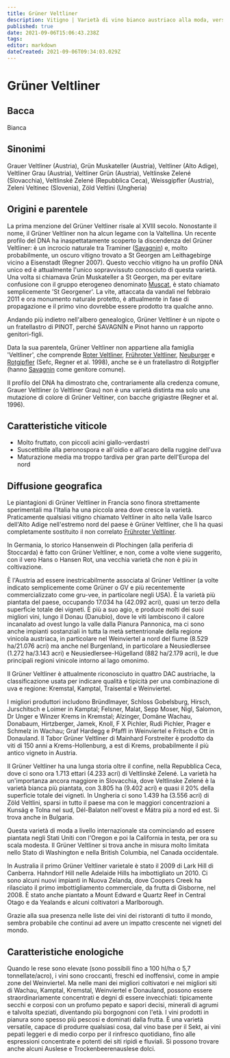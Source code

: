 ```yaml
---
title: Grüner Veltliner
description: Vitigno | Varietà di vino bianco austriaco alla moda, versatile e di alta qualità
published: true
date: 2021-09-06T15:06:43.238Z
tags: 
editor: markdown
dateCreated: 2021-09-06T09:34:03.029Z
---
```


# Grüner Veltliner

## Bacca
Bianca

## Sinonimi
Grauer Veltliner (Austria), Grün Muskateller (Austria), Veltliner (Alto Adige), Veltliner Grau (Austria), Veltliner Grün (Austria), Veltlinske Zelené (Slovacchia), Veltlinské Zelené (Repubblica Ceca), Weissgipfler (Austria), Zeleni Veltinec (Slovenia), Zöld Veltlini (Ungheria)


## Origini e parentele
La prima menzione del Grüner Veltliner risale al XVIII secolo. Nonostante il nome, il Grüner Veltliner non ha alcun legame con la Valtellina. Un recente profilo del DNA ha inaspettatamente scoperto la discendenza del Grüner Veltliner: è un incrocio naturale tra Traminer ([Savagnin](/vitigni/bacca-bianca/savagnin)) e, molto probabilmente, un oscuro vitigno trovato a St Georgen am Leithagebirge vicino a Eisenstadt (Regner 2007). Questo vecchio vitigno ha un profilo DNA unico ed è attualmente l'unico sopravvissuto conosciuto di questa varietà. Una volta si chiamava Grün Muskateller a St Georgen, ma per evitare confusione con il gruppo eterogeneo denominato [Muscat](/vitigni/bacca-bianca/muscat), è stato chiamato semplicemente 'St Georgener'. La vite, attaccata da vandali nel febbraio 2011 e ora monumento naturale protetto, è attualmente in fase di propagazione e il primo vino dovrebbe essere prodotto tra qualche anno.

Andando più indietro nell'albero genealogico, Grüner Veltliner è un nipote o un fratellastro di PINOT, perché SAVAGNIN e Pinot hanno un rapporto genitori-figli.

Data la sua parentela, Grüner Veltliner non appartiene alla famiglia 'Veltliner', che comprende [Roter Veltliner](/vitigni/bacca-bianca/fruhroter-veltliner), [Frühroter Veltliner](/vitigni/bacca-bianca/fruhroter-veltliner), [Neuburger](/vitigni/bacca-bianca/neuburger) e [Rotgipfler](/vitigni/bacca-bianca/rotgipfler) (Sefc, Regner et al. 1998), anche se è un fratellastro di Rotgipfler (hanno [Savagnin](/vitigni/bacca-bianca/savagnin) come genitore comune).

Il profilo del DNA ha dimostrato che, contrariamente alla credenza comune, Grauer Veltliner (o Veltliner Grau) non è una varietà distinta ma solo una mutazione di colore di Grüner Veltiner, con bacche grigiastre (Regner et al. 1996).

## Caratteristiche viticole

- Molto fruttato, con piccoli acini giallo-verdastri
- Suscettibile alla peronospora e all'oidio e all'acaro della ruggine dell'uva
- Maturazione media ma troppo tardiva per gran parte dell'Europa del nord

## Diffusione geografica

Le piantagioni di Grüner Veltliner in Francia sono finora strettamente sperimentali ma l'Italia ha una piccola area dove cresce la varietà. Praticamente qualsiasi vitigno chiamato Veltliner in alto nella Valle Isarco dell'Alto Adige nell'estremo nord del paese è Grüner Veltliner, che lì ha quasi completamente sostituito il non correlato [Frühroter Veltliner](/vitigni/bacca-bianca/fruhroter-veltliner).

In Germania, lo storico Hansenwein di Plochingen (alla periferia di Stoccarda) è fatto con Grüner Veltliner, e non, come a volte viene suggerito, con il vero Hans o Hansen Rot, una vecchia varietà che non è più in coltivazione.

È l'Austria ad essere inestricabilmente associata al Grüner Veltliner (a volte indicato semplicemente come Grüner o GV e più recentemente commercializzato come gru-vee, in particolare negli USA). È la varietà più piantata del paese, occupando 17.034 ha (42.092 acri), quasi un terzo della superficie totale dei vigneti. È più a suo agio, e produce molti dei suoi migliori vini, lungo il Donau (Danubio), dove le viti lambiscono il calore incanalato ad ovest lungo la valle dalla Pianura Pannonica, ma ci sono anche impianti sostanziali in tutta la metà settentrionale della regione vinicola austriaca, in particolare nel Weinviertel a nord del fiume (8.529 ha/21.076 acri) ma anche nel Burgenland, in particolare a Neusiedlersee (1.272 ha/3.143 acri) e Neusiedlersee-Hügelland (882 ha/2.179 acri), le due principali regioni vinicole intorno al lago omonimo.

Il Grüner Veltliner è attualmente riconosciuto in quattro DAC austriache, la classificazione usata per indicare qualità e tipicità per una combinazione di uva e regione: Kremstal, Kamptal, Traisental e Weinviertel.

I migliori produttori includono Bründlmayer, Schloss Gobelsburg, Hirsch, Jurschitsch e Loimer in Kamptal; Felsner, Malat, Sepp Moser, Nigl, Salomon, Dr Unger e Winzer Krems in Kremstal; Alzinger, Domäne Wachau, Donabaum, Hirtzberger, Jamek, Knoll, F X Pichler, Rudi Pichler, Prager e Schmelz in Wachau; Graf Hardegg e Pfaffl in Weinviertel e Fritsch e Ott in Donauland. Il Tabor Grüner Veltliner di Mainhard Forstreiter è prodotto da viti di 150 anni a Krems-Hollenburg, a est di Krems, probabilmente il più antico vigneto in Austria.

Il Grüner Veltliner ha una lunga storia oltre il confine, nella Repubblica Ceca, dove ci sono ora 1.713 ettari (4.233 acri) di Veltlinské Zelené. La varietà ha un'importanza ancora maggiore in Slovacchia, dove Veltlinske Zelené è la varietà bianca più piantata, con 3.805 ha (9.402 acri) e quasi il 20% della superficie totale dei vigneti. In Ungheria ci sono 1.439 ha (3.556 acri) di Zöld Veltlini, sparsi in tutto il paese ma con le maggiori concentrazioni a Kunság e Tolna nel sud, Dél-Balaton nell'ovest e Mátra più a nord ed est. Si trova anche in Bulgaria.

Questa varietà di moda a livello internazionale sta cominciando ad essere piantata negli Stati Uniti con l'Oregon e poi la California in testa, per ora su scala modesta. Il Grüner Veltliner si trova anche in misura molto limitata nello Stato di Washington e nella British Columbia, nel Canada occidentale.

In Australia il primo Grüner Veltliner varietale è stato il 2009 di Lark Hill di Canberra. Hahndorf Hill nelle Adelaide Hills ha imbottigliato un 2010. Ci sono alcuni nuovi impianti in Nuova Zelanda, dove Coopers Creek ha rilasciato il primo imbottigliamento commerciale, da frutta di Gisborne, nel 2008. È stato anche piantato a Mount Edward e Quartz Reef in Central Otago e da Yealands e alcuni coltivatori a Marlborough.

Grazie alla sua presenza nelle liste dei vini dei ristoranti di tutto il mondo, sembra probabile che continui ad avere un impatto crescente nei vigneti del mondo.

## Caratteristiche enologiche

Quando le rese sono elevate (sono possibili fino a 100 hl/ha o 5,7 tonnellate/acro), i vini sono croccanti, freschi ed inoffensivi, come in ampie zone del Weinviertel. Ma nelle mani dei migliori coltivatori e nei migliori siti di Wachau, Kamptal, Kremstal, Weinviertel e Donauland, possono essere straordinariamente concentrati e degni di essere invecchiati: tipicamente secchi e corposi con un profumo pepato e sapori decisi, minerali di agrumi e talvolta speziati, diventando più borgognoni con l'età. I vini prodotti in pianura sono spesso più pescosi e dominati dalla frutta. È una varietà versatile, capace di produrre qualsiasi cosa, dal vino base per il Sekt, ai vini pepati leggeri e di medio corpo per il rinfresco quotidiano, fino alle espressioni concentrate e potenti dei siti ripidi e fluviali. Si possono trovare anche alcuni Auslese e Trockenbeerenauslese dolci.



